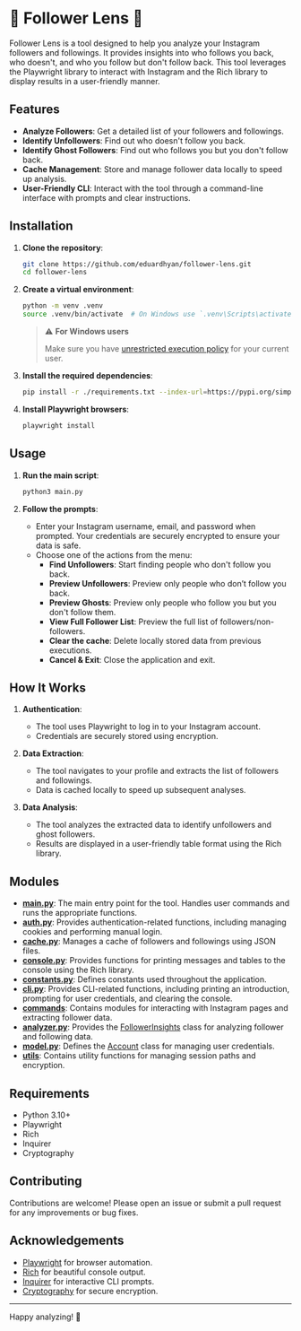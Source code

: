 # 📸 Follower Lens 📸

Follower Lens is a tool designed to help you analyze your Instagram followers and followings. It provides insights into who follows you back, who doesn't, and who you follow but don't follow back. This tool leverages the Playwright library to interact with Instagram and the Rich library to display results in a user-friendly manner.

## Features

- **Analyze Followers**: Get a detailed list of your followers and followings.
- **Identify Unfollowers**: Find out who doesn't follow you back.
- **Identify Ghost Followers**: Find out who follows you but you don't follow back.
- **Cache Management**: Store and manage follower data locally to speed up analysis.
- **User-Friendly CLI**: Interact with the tool through a command-line interface with prompts and clear instructions.

## Installation

1. **Clone the repository**:

   ```sh
   git clone https://github.com/eduardhyan/follower-lens.git
   cd follower-lens
   ```

2. **Create a virtual environment**:

   ```sh
   python -m venv .venv
   source .venv/bin/activate  # On Windows use `.venv\Scripts\activate`
   ```

   > ⚠️ **For Windows users**
   >
   > Make sure you have [unrestricted execution policy](https://stackoverflow.com/a/67553273/10781026) for your current user.

3. **Install the required dependencies**:

   ```sh
   pip install -r ./requirements.txt --index-url=https://pypi.org/simple
   ```

4. **Install Playwright browsers**:
   ```sh
   playwright install
   ```

## Usage

1. **Run the main script**:

   ```sh
   python3 main.py
   ```

2. **Follow the prompts**:
   - Enter your Instagram username, email, and password when prompted. Your credentials are securely encrypted to ensure your data is safe.
   - Choose one of the actions from the menu:
     - **Find Unfollowers**: Start finding people who don't follow you back.
     - **Preview Unfollowers**: Preview only people who don’t follow you back.
     - **Preview Ghosts**: Preview only people who follow you but you don't follow them.
     - **View Full Follower List**: Preview the full list of followers/non-followers.
     - **Clear the cache**: Delete locally stored data from previous executions.
     - **Cancel & Exit**: Close the application and exit.

## How It Works

1. **Authentication**:

   - The tool uses Playwright to log in to your Instagram account.
   - Credentials are securely stored using encryption.

2. **Data Extraction**:

   - The tool navigates to your profile and extracts the list of followers and followings.
   - Data is cached locally to speed up subsequent analyses.

3. **Data Analysis**:
   - The tool analyzes the extracted data to identify unfollowers and ghost followers.
   - Results are displayed in a user-friendly table format using the Rich library.

## Modules

- **[main.py](http://_vscodecontentref_/0)**: The main entry point for the tool. Handles user commands and runs the appropriate functions.
- **[auth.py](http://_vscodecontentref_/1)**: Provides authentication-related functions, including managing cookies and performing manual login.
- **[cache.py](http://_vscodecontentref_/2)**: Manages a cache of followers and followings using JSON files.
- **[console.py](http://_vscodecontentref_/3)**: Provides functions for printing messages and tables to the console using the Rich library.
- **[constants.py](http://_vscodecontentref_/4)**: Defines constants used throughout the application.
- **[cli.py](http://_vscodecontentref_/5)**: Provides CLI-related functions, including printing an introduction, prompting for user credentials, and clearing the console.
- **[commands](http://_vscodecontentref_/6)**: Contains modules for interacting with Instagram pages and extracting follower data.
- **[analyzer.py](http://_vscodecontentref_/7)**: Provides the [FollowerInsights](http://_vscodecontentref_/8) class for analyzing follower and following data.
- **[model.py](http://_vscodecontentref_/9)**: Defines the [Account](http://_vscodecontentref_/10) class for managing user credentials.
- **[utils](http://_vscodecontentref_/11)**: Contains utility functions for managing session paths and encryption.

## Requirements

- Python 3.10+
- Playwright
- Rich
- Inquirer
- Cryptography

## Contributing

Contributions are welcome! Please open an issue or submit a pull request for any improvements or bug fixes.

## Acknowledgements

- [Playwright](https://playwright.dev/) for browser automation.
- [Rich](https://rich.readthedocs.io/en/stable/) for beautiful console output.
- [Inquirer](https://pypi.org/project/inquirer/) for interactive CLI prompts.
- [Cryptography](https://cryptography.io/en/latest/) for secure encryption.

---

Happy analyzing! 📸
